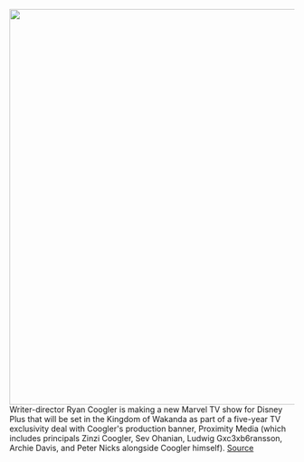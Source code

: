 <img src='https://cdn.vox-cdn.com/thumbor/PkEm4bgAT3KQTBsRZNrekvOgqEk=/0x0:2040x1360/1200x800/filters:focal(857x517:1183x843)/cdn.vox-cdn.com/uploads/chorus_image/image/68753256/BlackPanther596d2f166e594_2040.0.jpg' width='700px' /><br/>
Writer-director Ryan Coogler is making a new Marvel TV show for Disney Plus that will be set in the Kingdom of Wakanda as part of a five-year TV exclusivity deal with Coogler's production banner, Proximity Media (which includes principals Zinzi Coogler, Sev Ohanian, Ludwig Gxc3xb6ransson, Archie Davis, and Peter Nicks alongside Coogler himself).
<a href='https://www.theverge.com/2021/2/1/22260921/disney-plus-wakanda-show-ryan-coogler-black-panther-proximity-media-marvel'> Source <a/>